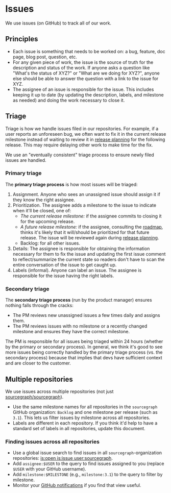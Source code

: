 # Issues

We use issues (on GitHub) to track all of our work.

## Principles

- Each issue is something that needs to be worked on: a bug, feature, doc page, blog post, question, etc.
- For any given piece of work, the issue is the source of truth for the description and status of the work. If anyone asks a question like "What's the status of XYZ?" or "What are we doing for XYZ?", anyone else should be able to answer the question with a link to the issue for XYZ.
- The assignee of an issue is responsible for the issue. This includes keeping it up to date (by updating the description, labels, and milestone as needed) and doing the work necessary to close it.

## Triage

Triage is how we handle issues filed in our repositories. For example, if a user reports an unforeseen bug, we often want to fix it in the current release milestone instead of waiting to review it in [release planning](release_planning.md) for the following release. This may require delaying other work to make time for the fix.

We use an "eventually consistent" triage process to ensure newly filed issues are handled.

### Primary triage

The **primary triage process** is how most issues will be triaged:

1. Assignment. Anyone who sees an unassigned issue should assign it if they know the right assignee.
1. Prioritization. The assignee adds a milestone to the issue to indicate when it'll be closed, one of:
   - *The current release milestone:* if the assignee commits to closing it for the upcoming release.
   - *A future release milestone:* if the assignee, consulting the [roadmap](roadmap/index.md), thinks it's likely that it will/should be prioritized for that future release. The issue will be reviewed again during [release planning](release_planning.md).
   - Backlog: for all other issues.
1. Details: The assignee is responsible for obtaining the information necessary for them to fix the issue and updating the first issue comment to reflect/summarize the current state so readers don't have to scan the entire conversation of the issue to get caught up.
1. Labels (informal). Anyone can label an issue. The assignee is responsible for the issue having the right labels.

### Secondary triage

The **secondary triage process** (run by the product manager) ensures nothing falls through the cracks:

- The PM reviews new unassigned issues a few times daily and assigns them.
- The PM reviews issues with no milestone or a recently changed milestone and ensures they have the correct milestone.

The PM is responsible for all issues being triaged within 24 hours (whether by the primary or secondary process). In general, we think it's good to see more issues being correctly handled by the primary triage process (vs. the secondary process) because that implies that devs have sufficient context and are closer to the customer.

## Multiple repositories

We use issues across multiple repositories (not just [sourcegraph/sourcegraph](https://github.com/sourcegraph/sourcegraph)).

- Use the same milestone names for all repositories in the `sourcegraph` GitHub organization: `Backlog` and one milestone per release (such as `3.1`). This lets us filter issues by milestone across all repositories.
- Labels are different in each repository. If you think it'd help to have a standard set of labels in all repositories, update this document.

### Finding issues across all repositories

- Use a global issue search to find issues in all `sourcegraph`-organization repositories: [is:open is:issue user:sourcegraph](https://github.com/issues?page=3&q=is%3Aopen+is%3Aissue+milestone%3A3.0+user%3Asourcegraph&utf8=%E2%9C%93).
- Add `assignee:$USER` to the query to find issues assigned to you (replace `$USER` with your GitHub username).
- Add `milestone:$MILESTONE` (e.g., `milestone:3.1`) to the query to filter by milestone.
- Monitor your [GitHub notifications](https://github.com/notifications) if you find that view useful.

